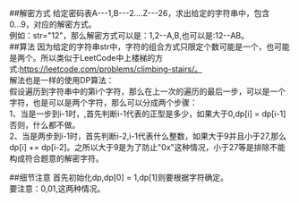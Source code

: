##解密方式
给定密码表A---1,B---2....Z---26，求出给定的字符串中，包含0...9，对应的解密方式。  
例如：str="12"，那么解密方式可以是：1,2--A,B,也可以是:12--AB。  
##算法
因为给定的字符串str中，字符的组合方式只限定个数可能是一个，也可能是两个。所以类似于LeetCode中上楼梯的方式:https://leetcode.com/problems/climbing-stairs/。  
解法也是一样的使用DP算法：  
假设遍历到字符串中的第i个字符，那么在上一次的遍历的最后一步，可以是一个字符，也是可以是两个字符，那么可以分成两个步骤：  
1、当是一步到i-1时，,首先判断i-1代表的正型是多少，如果大于0,dp[i] = dp[i-1]否则，什么都不做。  
2、当是两步到i-1时，首先判断i-2,i-1代表什么整数，如果大于9并且小于27,那么dp[i] += dp[i-2]。之所以大于9是为了防止"0x"这种情况，小于27等是排除不能构成符合题意的解密字符。  

##细节注意
首先初始化dp,dp[0] = 1,dp[1]则要根据字符确定。  
要注意：0,01,这两种情况。  
